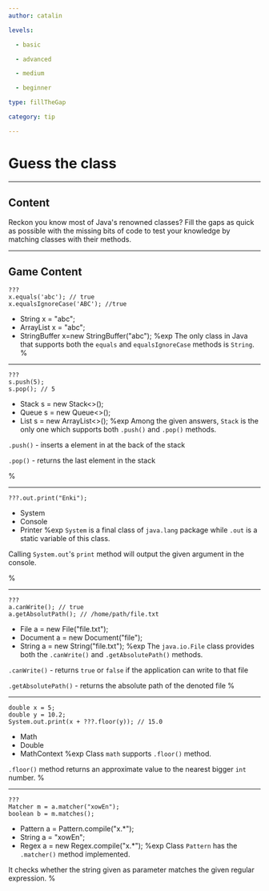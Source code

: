 ```yaml
---
author: catalin

levels:

  - basic

  - advanced

  - medium

  - beginner

type: fillTheGap

category: tip

---
```


# Guess the class

---
## Content

Reckon you know most of Java's renowned classes? Fill the gaps as quick as possible with the missing bits of code to test your knowledge by matching classes with their methods.

---
## Game Content

```
???
x.equals('abc'); // true
x.equalsIgnoreCase('ABC'); //true
```
* String x = "abc";
* ArrayList<Character> x = "abc";
* StringBuffer x=new StringBuffer("abc");
%exp
The only class in Java that supports both the `equals` and `equalsIgnoreCase` methods is `String`.
%

---
```
???
s.push(5);
s.pop(); // 5
```
* Stack<Integer> s = new Stack<>();
* Queue<Integer> s = new Queue<>();
* List<Integer> s = new ArrayList<>();
%exp
Among the given answers, `Stack` is the only one which supports both `.push()`  and `.pop()` methods.


`.push()` - inserts a element in at the back of the stack

`.pop()` - returns the last element in the stack

%

---
```
???.out.print("Enki");
```
* System
* Console
* Printer
%exp
`System` is a final class of `java.lang` package while `.out` is a static variable of this class.

Calling `System.out`'s `print` method will output the given argument in the console.

%

---
```
???
a.canWrite(); // true
a.getAbsolutPath(); // /home/path/file.txt
```
* File a = new File("file.txt");
* Document a = new Document("file");
* String a = new String("file.txt");
%exp
The `java.io.File` class provides both the `.canWrite()` and `.getAbsolutePath()` methods.

`.canWrite()` - returns `true` or `false` if the application can write to that file

`.getAbsolutePath()` - returns the absolute path of the denoted file
%

---
```
double x = 5;
double y = 10.2;
System.out.print(x + ???.floor(y)); // 15.0
```
* Math
* Double
* MathContext
%exp
Class `math` supports `.floor()` method.


`.floor()` method returns an approximate value to the nearest bigger `int` number.
%

---
```
???
Matcher m = a.matcher("xowEn");
boolean b = m.matches();
```
* Pattern a = Pattern.compile("x.*");
* String a = "xowEn";
* Regex a = new Regex.compile("x.*");
%exp
Class `Pattern` has the `.matcher()` method implemented.


It checks whether the string given as parameter matches the given regular expression.
%
